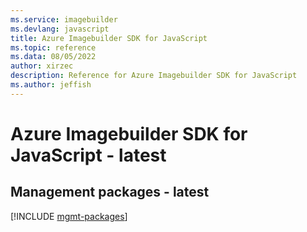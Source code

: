 ```yaml
---
ms.service: imagebuilder
ms.devlang: javascript
title: Azure Imagebuilder SDK for JavaScript
ms.topic: reference
ms.data: 08/05/2022
author: xirzec
description: Reference for Azure Imagebuilder SDK for JavaScript
ms.author: jeffish
---
```

# Azure Imagebuilder SDK for JavaScript - latest

## Management packages - latest
[!INCLUDE [mgmt-packages](imagebuilder-mgmt-index.md)]
